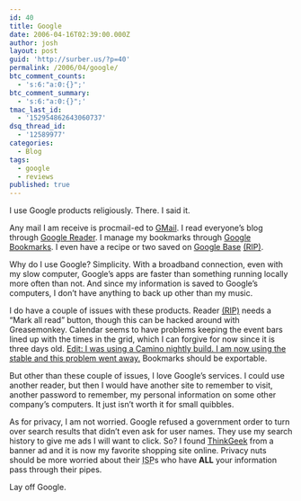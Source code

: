 ```yaml
---
id: 40
title: Google
date: 2006-04-16T02:39:00.000Z
author: josh
layout: post
guid: 'http://surber.us/?p=40'
permalink: /2006/04/google/
btc_comment_counts:
  - 's:6:"a:0:{}";'
btc_comment_summary:
  - 's:6:"a:0:{}";'
tmac_last_id:
  - '152954862643060737'
dsq_thread_id:
  - '12589977'
categories:
  - Blog
tags:
  - google
  - reviews
published: true
---
```

I use Google products religiously. There. I said it.

Any mail I am receive is procmail-ed to [GMail](http://mail.google.com). I read everyone’s blog through [Google Reader](http://reader.google.com). I manage my bookmarks through [Google Bookmarks](http://google.com/bookmarks). I even have a recipe or two saved on [Google Base](http://base.google.com) <ins>(RIP)</ins>.

Why do I use Google? Simplicity. With a broadband connection, even with my slow computer, Google’s apps are faster than something running locally more often than not. And since my information is saved to Google’s computers, I don’t have anything to back up other than my music.

I do have a couple of issues with these products. Reader <ins>(RIP)</ins> needs a “Mark all read” button, though this can be hacked around with Greasemonkey. Calendar seems to have problems keeping the event bars lined up with the times in the grid, which I can forgive for now since it is three days old. <ins>Edit: I was using a Camino nightly build. I am now using the stable and this problem went away.</ins> Bookmarks should be exportable.

But other than these couple of issues, I love Google’s services. I could use another reader, but then I would have another site to remember to visit, another password to remember, my personal information on some other company’s computers. It just isn’t worth it for small quibbles.

As for privacy, I am not worried. Google refused a government order to turn over search results that didn’t even ask for user names. They use my search history to give me ads I will want to click. So? I found [ThinkGeek](http://www.thinkgeek.com) from a banner ad and it is now my favorite shopping site online. Privacy nuts should be more worried about their <acronym title="Internet Service Providers">ISP</acronym>s who have **ALL** your information pass through their pipes.

Lay off Google.
